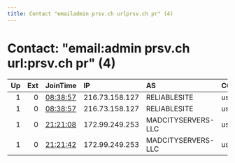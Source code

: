 ```yaml
---
title: Contact "emailadmin prsv.ch urlprsv.ch pr" (4)
---
```


# Contact: "email:admin prsv.ch url:prsv.ch pr" (4)

|   Up |   Ext | JoinTime                                                                                              | IP             | AS                 | CC   |   ORp |   Dirp | OS    | Version   | Nickname   |   eFamMembers |
|-----:|------:|:------------------------------------------------------------------------------------------------------|:---------------|:-------------------|:-----|------:|-------:|:------|:----------|:-----------|--------------:|
|    1 |     0 | [08:38:57](https://nusenu.github.io/OrNetStats/w/relay/268516506EC3FE9E334DCFC8E729CB89CCB41369.html) | 216.73.158.127 | RELIABLESITE       | us   |  9100 |      0 | Linux | 0.4.7.10  | prsv       |            60 |
|    1 |     0 | [08:38:57](https://nusenu.github.io/OrNetStats/w/relay/2B7E8C45B0289CC1805C2D7290A276D46F50828A.html) | 216.73.158.127 | RELIABLESITE       | us   |  9000 |      0 | Linux | 0.4.7.10  | prsv       |            60 |
|    1 |     0 | [21:21:08](https://nusenu.github.io/OrNetStats/w/relay/2CC070C79E273B1F46BB4D46A1D1675C63851188.html) | 172.99.249.253 | MADCITYSERVERS-LLC | us   |  9000 |      0 | Linux | 0.4.7.10  | prsv       |            60 |
|    1 |     0 | [21:21:42](https://nusenu.github.io/OrNetStats/w/relay/ED960078BF59B095D69FCCC9E8ED6EF8D67D5F88.html) | 172.99.249.253 | MADCITYSERVERS-LLC | us   |  9100 |      0 | Linux | 0.4.7.10  | prsv       |            60 |
